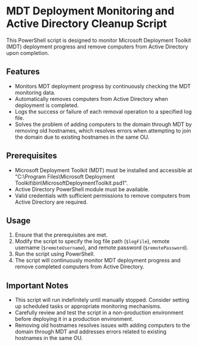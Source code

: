 # MDT Deployment Monitoring and Active Directory Cleanup Script

This PowerShell script is designed to monitor Microsoft Deployment Toolkit (MDT) deployment progress and remove computers from Active Directory upon completion.

## Features
- Monitors MDT deployment progress by continuously checking the MDT monitoring data.
- Automatically removes computers from Active Directory when deployment is completed.
- Logs the success or failure of each removal operation to a specified log file.
- Solves the problem of adding computers to the domain through MDT by removing old hostnames, which resolves errors when attempting to join the domain due to existing hostnames in the same OU.

## Prerequisites
- Microsoft Deployment Toolkit (MDT) must be installed and accessible at "C:\Program Files\Microsoft Deployment Toolkit\bin\MicrosoftDeploymentToolkit.psd1".
- Active Directory PowerShell module must be available.
- Valid credentials with sufficient permissions to remove computers from Active Directory are required.

## Usage
1. Ensure that the prerequisites are met.
2. Modify the script to specify the log file path (`$logFile`), remote username (`$remoteUsername`), and remote password (`$remotePassword`).
3. Run the script using PowerShell.
4. The script will continuously monitor MDT deployment progress and remove completed computers from Active Directory.

## Important Notes
- This script will run indefinitely until manually stopped. Consider setting up scheduled tasks or appropriate monitoring mechanisms.
- Carefully review and test the script in a non-production environment before deploying it in a production environment.
- Removing old hostnames resolves issues with adding computers to the domain through MDT and addresses errors related to existing hostnames in the same OU.